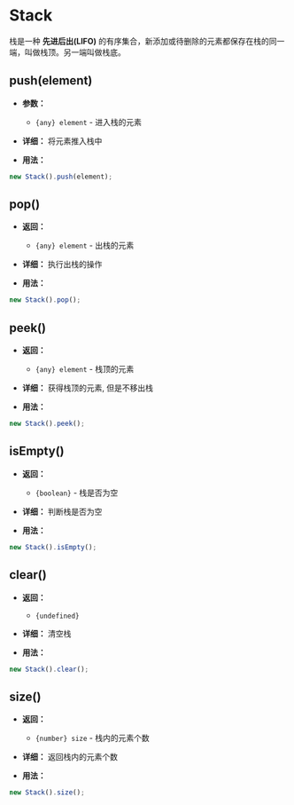 # Stack

栈是一种 **先进后出(LIFO)** 的有序集合，新添加或待删除的元素都保存在栈的同一端，叫做栈顶。另一端叫做栈底。

## push(element)

* **参数：**

    * <code>{any} element</code> - 进入栈的元素

* **详细：**
将元素推入栈中

* **用法：**

```js
new Stack().push(element);
```

## pop()

* **返回：**

    * <code>{any} element</code>  - 出栈的元素

* **详细：**
执行出栈的操作

* **用法：**

```js
new Stack().pop();
```

## peek()

* **返回：**

    * <code>{any} element</code>  - 栈顶的元素

* **详细：**
获得栈顶的元素, 但是不移出栈

* **用法：**

```js
new Stack().peek();
```

## isEmpty()

* **返回：**

    * <code>{boolean}</code>  - 栈是否为空

* **详细：**
判断栈是否为空

* **用法：**

```js
new Stack().isEmpty();
```

## clear()

* **返回：**

    * <code>{undefined}</code>

* **详细：**
清空栈

* **用法：**

```js
new Stack().clear();
```

## size()

* **返回：**

    * <code>{number} size</code> - 栈内的元素个数

* **详细：**
返回栈内的元素个数

* **用法：**

```js
new Stack().size();
```